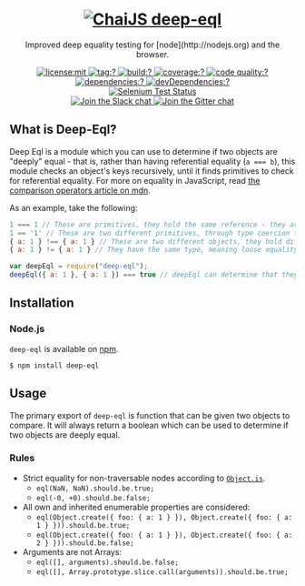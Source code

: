 <h1 align=center>
  <a href="http://chaijs.com" title="Chai Documentation">
    <img alt="ChaiJS" src="http://chaijs.com/img/chai-logo.png"/> deep-eql
  </a>
</h1>

<p align=center>
  Improved deep equality testing for [node](http://nodejs.org) and the browser.
</p>

<p align=center>
  <a href="./LICENSE">
    <img
      alt="license:mit"
      src="https://img.shields.io/badge/license-mit-green.svg?style=flat-square"
    />
  </a><a href="https://github.com/chaijs/deep-eql/releases">
    <img
      alt="tag:?"
      src="https://img.shields.io/github/tag/chaijs/deep-eql.svg?style=flat-square"
    />
  </a><a href="https://travis-ci.org/chaijs/deep-eql">
    <img
      alt="build:?"
      src="https://img.shields.io/travis/chaijs/deep-eql/master.svg?style=flat-square"
    />
  </a><a href="https://coveralls.io/r/chaijs/deep-eql">
    <img
      alt="coverage:?"
      src="https://img.shields.io/coveralls/chaijs/deep-eql/master.svg?style=flat-square"
    />
  </a><a href="https://www.npmjs.com/packages/deep-eql">
    <img
      alt="code quality:?"
      src="https://img.shields.io/codacy/6de187aa62274dbea6e69a3c27e798da.svg?style=flat-square"
    />
  </a><a href="https://www.npmjs.com/packages/deep-eql">
    <img
      alt="dependencies:?"
      src="https://img.shields.io/npm/dm/deep-eql.svg?style=flat-square"
    />
  </a><a href="">
    <img
      alt="devDependencies:?"
      src="https://img.shields.io/david/chaijs/deep-eql.svg?style=flat-square"
    />
  </a>
  <br/>
  <a href="https://saucelabs.com/u/chaijs-deep-eql">
    <img
      alt="Selenium Test Status"
      src="https://saucelabs.com/browser-matrix/chaijs-deep-eql.svg"
    />
  </a>
  <br>
  <a href="https://chai-slack.herokuapp.com/">
    <img
      alt="Join the Slack chat"
      src="https://img.shields.io/badge/slack-join%20chat-E2206F.svg?style=flat-square"
    />
  </a>
  <a href="https://gitter.im/chaijs/deep-eql">
    <img
      alt="Join the Gitter chat"
      src="https://img.shields.io/badge/gitter-join%20chat-D0104D.svg?style=flat-square"
    />
  </a>
</p>

## What is Deep-Eql?

Deep Eql is a module which you can use to determine if two objects are "deeply" equal - that is, rather than having referential equality (`a === b`), this module checks an object's keys recursively, until it finds primitives to check for referential equality. For more on equality in JavaScript, read [the comparison operators article on mdn](https://developer.mozilla.org/en-US/docs/Web/JavaScript/Reference/Operators/Comparison_Operators).

As an example, take the following:

```js
1 === 1 // These are primitives, they hold the same reference - they are strictly equal
1 == '1' // These are two different primitives, through type coercion they hold the same value - they are loosely equal
{ a: 1 } !== { a: 1 } // These are two different objects, they hold different references and so are not strictly equal - even though they hold the same values inside
{ a: 1 } != { a: 1 } // They have the same type, meaning loose equality performs the same check as strict equality - they are still not equal.

var deepEql = require("deep-eql");
deepEql({ a: 1 }, { a: 1 }) === true // deepEql can determine that they share the same keys and those keys share the same values, therefore they are deeply equal!
```

## Installation

### Node.js

`deep-eql` is available on [npm](http://npmjs.org).

    $ npm install deep-eql

## Usage

The primary export of `deep-eql` is function that can be given two objects to compare. It will always return a boolean which can be used to determine if two objects are deeply equal.

### Rules

- Strict equality for non-traversable nodes according to [`Object.is`](https://developer.mozilla.org/en-US/docs/Web/JavaScript/Reference/Global_Objects/Object/is).
  - `eql(NaN, NaN).should.be.true;`
  - `eql(-0, +0).should.be.false;`
- All own and inherited enumerable properties are considered:
  - `eql(Object.create({ foo: { a: 1 } }), Object.create({ foo: { a: 1 } })).should.be.true;`
  - `eql(Object.create({ foo: { a: 1 } }), Object.create({ foo: { a: 2 } })).should.be.false;`
- Arguments are not Arrays:
  - `eql([], arguments).should.be.false;`
  - `eql([], Array.prototype.slice.call(arguments)).should.be.true;`

